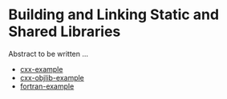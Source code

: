 # Building and Linking Static and Shared Libraries

Abstract to be written ...

- [cxx-example](cxx-example/)
- [cxx-objlib-example](cxx-objlib-example/)
- [fortran-example](fortran-example/)
